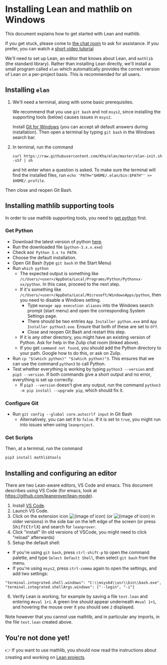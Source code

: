 Installing Lean and mathlib on Windows
===

This document explains how to get started with Lean and mathlib.

If you get stuck, please come to [the chat room](https://leanprover.zulipchat.com/) to ask for
assistance.
If you prefer, you can watch a [short video tutorial](https://www.youtube.com/watch?v=2f_9Zetekd8)

We'll need to set up Lean, an editor that knows about Lean, and `mathlib` (the standard library).
Rather than installing Lean directly, we'll install a small program called `elan` which
automatically provides the correct version of Lean on a per-project basis. This is recommended for
all users.

Installing `elan`
---

1. We'll need a terminal, along with some basic prerequisites.

   We recommend that you use `git bash` and not `msys2`, since installing the supporting tools (below) causes issues in `msys2`.

   Install [Git for Windows](https://gitforwindows.org/) (you can accept all default answers during installation).
   Then open a terminal by typing `git bash` in the Windows search bar.

2. In terminal, run the command

   `curl https://raw.githubusercontent.com/Kha/elan/master/elan-init.sh -sSf | sh`

   and hit enter when a question is asked.
   To make sure the terminal will find the installed files, run `echo 'PATH="$HOME/.elan/bin:$PATH"' >> $HOME/.profile`.

  Then close and reopen Git Bash.

Installing mathlib supporting tools
---

In order to use mathlib supporting tools, you need to [get python](https://www.python.org/downloads/) first.

### Get Python

* Download the latest version of python [here](https://www.python.org/downloads/).
* Run the downloaded file (`python-3.x.x.exe`)
* Check `Add Python 3.x to PATH`.
* Choose the default installation.
* Open Git Bash (type `git bash` in the Start Menu)
* Run `which python`
  * The expected output is something like `/c/Users/<user>/AppData/Local/Programs/Python/Pythonxx-xx/python`. In this case, proceed to the next step.
  * If it's something like `/c/Users/<user>/AppData/Local/Microsoft/WindowsApps/python`, then you need to disable a Windows setting.
    * Type `manage app execution aliases` into the Windows search prompt (start menu) and open the corresponding System Settings page.
    * There should be two entries `App Installer python.exe` and `App Installer python3.exe`. Ensure that both of these are set to `Off`.
    * Close and reopen Git Bash and restart this step.
  * If it is any other directory, you might have an existing version of Python. Ask for help in the Zulip chat room (linked above).
  * If you get `command not found`, you should add the Python directory to your path. Google how to do this, or ask on Zulip.
* Run `cp "$(which python)" "$(which python)"3`. This ensures that we can use the command `python3` to call Python.
* Test whether everything is working by typing `python3 --version` and `pip3 --version`. If both commands give a short output and no error, everything is set up correctly.
  * If `pip3 --version` doesn't give any output, run the command `python3 -m pip install --upgrade pip`, which should fix it.


### Configure Git

* Run `git config --global core.autocrlf input` in Git Bash
  * Alternatively, you can set it to `false`. If it is set to `true`, you might run into issues when using `leanproject`.

### Get Scripts

Then, at a terminal, run the command
  ```bash
  pip3 install mathlibtools
  ```

Installing and configuring an editor
---

There are two Lean-aware editors, VS Code and emacs.
This document describes using VS Code (for emacs, look at https://github.com/leanprover/lean-mode).

1. Install [VS Code](https://code.visualstudio.com/).
2. Launch VS Code.
3. Click on the extension icon ![(image of icon)](new-extensions-icon.png)
   (or ![(image of icon)](extensions-icon.png) in older versions) in the side bar on the left edge of
   the screen (or press <kbd>Shift</kbd><kbd>Ctrl</kbd><kbd>X</kbd>) and search for `leanprover`.
4. Click "install" (In old versions of VSCode, you might need to click "reload" afterwards)
5. Setup the default shell:
  * If you're using `git bash`, press `ctrl-shift-p` to open the command palette, and type
    `Select Default Shell`, then select `git bash` from the menu.
  * If you're using `msys2`, press `ctrl-comma` again to open the settings, and add two settings:
  ```
  "terminal.integrated.shell.windows": "C:\\msys64\\usr\\bin\\bash.exe",
  "terminal.integrated.shellArgs.windows": ["--login", "-i"]
  ```
6. Verify Lean is working, for example by saving a file `test.lean` and entering `#eval 1+1`.
   A green line should appear underneath `#eval 1+1`, and hovering the mouse over it you should see `2`
   displayed.

Note however that you cannot use mathlib, and in particular any imports, in the file `test.lean` created above.

## You're not done yet!

👉 If you want to use mathlib, you should now read the instructions about creating and working on [Lean projects](project.md).
